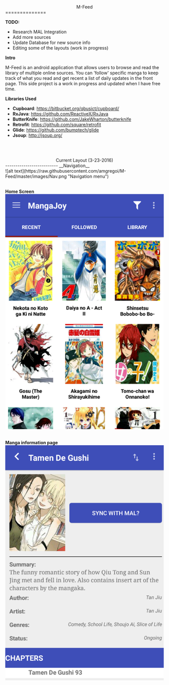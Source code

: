 <center>M-Feed</center>
==============

__TODO:__
* Research MAL Integration
* Add more sources
* Update Database for new source info
* Editing some of the layouts (work in progress)

__Intro__

   M-Feed is an android application that allows users to browse and read the library of multiple online sources.  You can 'follow' specific manga to keep track of what you read and get recent a list of daily updates in the front page. This side project is a work in progress and updated when I have free time.

__Libraries Used__
- **Cupboard**: https://bitbucket.org/qbusict/cupboard/
- **RxJava**: https://github.com/ReactiveX/RxJava
- **ButterKnife**: https://github.com/JakeWharton/butterknife
- **Retrofit**: https://github.com/square/retrofit
- **Glide**: https://github.com/bumptech/glide
- **Jsoup**: http://jsoup.org/

<br><br>
<center>Current Layout (3-23-2016)</center>
--------------------------
__Navigation__
<br>
![alt text](https://raw.githubusercontent.com/amgregoi/M-Feed/master/images/Nav.png "Navigation menu")
<br><br>

__Home Screen__
<br>
![alt text](https://raw.githubusercontent.com/amgregoi/M-Feed/master/images/Home.png "Home screen")
<br><br>

__Manga information page__
<br>
![alt text](https://raw.githubusercontent.com/amgregoi/M-Feed/master/images/Manga.png "Manga information and chapter list")
